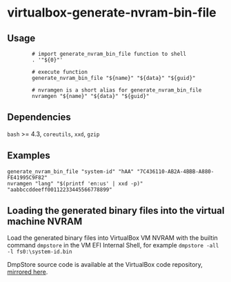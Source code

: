 # virtualbox-generate-nvram-bin-file
  

## Usage
```
        # import generate_nvram_bin_file function to shell
        . '"${0}"'

        # execute function
        generate_nvram_bin_file "${name}" "${data}" "${guid}"

        # nvramgen is a short alias for generate_nvram_bin_file
        nvramgen "${name}" "${data}" "${guid}"
```

## Dependencies
`bash` >= 4.3, `coreutils`, `xxd`, `gzip`

## Examples
```
generate_nvram_bin_file "system-id" "hAA" "7C436110-AB2A-4BBB-A880-FE41995C9F82"
nvramgen "lang" "$(printf 'en:us' | xxd -p)" "aabbccddeeff00112233445566778899"
```

## Loading the generated binary files into the virtual machine NVRAM
Load the generated binary files into VirtualBox VM NVRAM with the builtin command `dmpstore` in the VM EFI Internal Shell, for example `dmpstore -all -l fs0:\system-id.bin`



DmpStore source code is available at the VirtualBox code repository, [mirrored here](https://github.com/mdaniel/virtualbox-org-svn-vbox-trunk/blob/master/src/VBox/Devices/EFI/Firmware/ShellPkg/Library/UefiShellDebug1CommandsLib/DmpStore.c).




